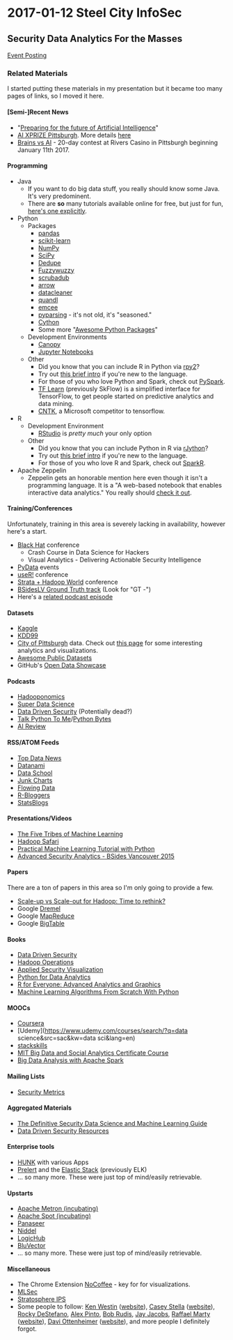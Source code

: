 # 2017-01-12 Steel City InfoSec
## Security Data Analytics For the Masses
[Event Posting](https://www.meetup.com/Steel-City-InfoSec/events/235321688/)

### Related Materials
I started putting these materials in my presentation but it became too many pages of links, so I moved it here.

#### [Semi-]Recent News
* "[Preparing for the future of Artificial Intelligence](https://www.whitehouse.gov/sites/default/files/whitehouse_files/microsites/ostp/NSTC/preparing_for_the_future_of_ai.pdf)"
* [AI XPRIZE Pittsburgh](https://www.eventbrite.com/e/xprize-pittsburgh-ai-hackathon-pitch-night-tickets-30452947586).  More details [here](http://ai.xprize.org/)
* [Brains vs AI](http://www.cmu.edu/news/stories/archives/2017/january/poker-pros-vs-AI.html) - 20-day contest at Rivers Casino in Pittsburgh beginning January 11th 2017.

#### Programming
* Java
  * If you want to do big data stuff, you really should know some Java.  It's very predominent.
  * There are **so** many tutorials available online for free, but just for fun, [here's one explicitly](http://docs.oracle.com/javase/tutorial/).
* Python
  * Packages
    * [pandas](http://pandas.pydata.org/)
    * [scikit-learn](http://scikit-learn.org/stable/)
    * [NumPy](http://www.numpy.org/)
    * [SciPy](https://www.scipy.org/)
    * [Dedupe](https://github.com/datamade/dedupe)
    * [Fuzzywuzzy](https://github.com/seatgeek/fuzzywuzzy)
    * [scrubadub](https://github.com/datascopeanalytics/scrubadub)
    * [arrow](https://github.com/crsmithdev/arrow)
    * [datacleaner](https://github.com/rhiever/datacleaner)
    * [quandl](https://www.quandl.com/tools/python)
    * [emcee](http://dan.iel.fm/emcee/current/)
    * [pyparsing](https://pypi.python.org/pypi/pyparsing/2.1.10) - it's not old, it's "seasoned."
    * [Cython](https://github.com/cython/cython)
    * Some more "[Awesome Python Packages](https://github.com/vinta/awesome-python/blob/master/README.md)"
  * Development Environments
    * [Canopy](https://store.enthought.com/downloads/#default)
    * [Jupyter Notebooks](http://jupyter.org/)
  * Other
    * Did you know that you can include R in Python via [rpy2](http://rpy2.bitbucket.org/)?
    * Try out [this brief intro](https://www.stavros.io/tutorials/python/) if you're new to the language.
    * For those of you who love Python and Spark, check out [PySpark](http://spark.apache.org/docs/0.9.0/python-programming-guide.html).
    * [TF Learn](https://github.com/tensorflow/tensorflow/tree/master/tensorflow/contrib/learn/python/learn) (previously SkFlow) is a simplified interface for TensorFlow, to get people started on predictive analytics and data mining.
    * [CNTK](https://github.com/Microsoft/CNTK/wiki), a Microsoft competitor to tensorflow.
* R
  * Development Environment
    * [RStudio](https://www.rstudio.com/) is *pretty much* your only option
  * Other
    * Did you know that you can include Python in R via [rJython](https://cran.r-project.org/web/packages/rJython/index.html)?
    * Try out [this brief intro](https://cran.r-project.org/doc/contrib/Torfs+Brauer-Short-R-Intro.pdf) if you're new to the language.
    * For those of you who love R and Spark, check out [SparkR](http://spark.apache.org/docs/latest/sparkr.html).
* Apache Zeppelin
  * Zeppelin gets an honorable mention here even though it isn't a programming language.  It is a "A web-based notebook that enables interactive data analytics."  You really should [check it out](https://zeppelin.apache.org/).

#### Training/Conferences
Unfortunately, training in this area is severely lacking in availability, however here's a start.

* [Black Hat](http://www.blackhat.com/upcoming.html) conference
  * Crash Course in Data Science for Hackers
  * Visual Analytics - Delivering Actionable Security Intelligence
* [PyData](http://pydata.org/events.html) events
* [useR!](https://www.r-project.org/conferences.html) conference
* [Strata + Hadoop World](http://conferences.oreilly.com/strata) conference
* [BSidesLV Ground Truth track](https://www.youtube.com/channel/UCpNGmljppAJbTIA5Msms1Pw/videos) (Look for "GT -")
* Here's a [related podcast episode](http://datadrivensecurity.info/podcast/data-driven-security-episode-25.html)

#### Datasets
* [Kaggle](https://www.kaggle.com/datasets)
* [KDD99](https://kdd.ics.uci.edu/databases/kddcup99/kddcup99.html)
* [City of Pittsburgh](https://data.wprdc.org/organization/city-of-pittsburgh) data.  Check out [this page](http://wprdc.org/crime/) for some interesting analytics and visualizations.
* [Awesome Public Datasets](https://github.com/caesar0301/awesome-public-datasets)
* GitHub's [Open Data Showcase](https://github.com/showcases/open-data)

#### Podcasts
* [Hadooponomics](http://bluehillresearch.com/hadooponomics/)
* [Super Data Science](http://feeds.soundcloud.com/users/soundcloud:users:253585900/sounds.rss)
* [Data Driven Security](http://datadrivensecurity.info/podcast/) (Potentially dead?)
* [Talk Python To Me](https://talkpython.fm/)/[Python Bytes](https://pythonbytes.fm/)
* [AI Review](https://itunes.apple.com/us/podcast/ai-review/id1142140410)

#### RSS/ATOM Feeds
* [Top Data News](https://topdata.news/feed/)
* [Datanami](https://www.datanami.com/feed/)
* [Data School](http://www.dataschool.io/rss/)
* [Junk Charts](http://junkcharts.typepad.com/junk_charts/atom.xml)
* [Flowing Data](http://flowingdata.com/feed)
* [R-Bloggers](https://www.r-bloggers.com/feed/)
* [StatsBlogs](http://feeds.feedburner.com/statsblogs)

#### Presentations/Videos
* [The Five Tribes of Machine Learning](https://www.youtube.com/watch?v=oxWruJZ-BbU)
* [Hadoop Safari](https://2016.zeronights.ru/wp-content/uploads/2016/12/Wavestone-ZeroNights-2016-Hadoop-safari-Hunting-for-vulnerabilities-v1.0.pdf)
* [Practical Machine Learning Tutorial with Python](https://www.youtube.com/playlist?list=PLQVvvaa0QuDfKTOs3Keq_kaG2P55YRn5v)
* [Advanced Security Analytics - BSides Vancouver 2015](https://www.youtube.com/watch?v=6SuTaEiYHtI)

#### Papers
There are a ton of papers in this area so I'm only going to provide a few.

* [Scale-up vs Scale-out for Hadoop: Time to rethink?](https://www.microsoft.com/en-us/research/wp-content/uploads/2016/02/a20-appuswamy.pdf)
* Google [Dremel](https://static.googleusercontent.com/media/research.google.com/en//pubs/archive/36632.pdf)
* Google [MapReduce](https://static.googleusercontent.com/media/research.google.com/en//archive/mapreduce-osdi04.pdf)
* Google [BigTable](https://static.googleusercontent.com/media/research.google.com/en//archive/bigtable-osdi06.pdf)

#### Books
* [Data Driven Security](http://datadrivensecurity.info/book/)
* [Hadoop Operations](http://shop.oreilly.com/product/0636920038993.do)
* [Applied Security Visualization](https://www.amazon.com/gp/product/B001FBFH3I/ref=oh_aui_d_detailpage_o09_?ie=UTF8&psc=1)
* [Python for Data Analytics](http://shop.oreilly.com/product/0636920023784.do)
* [R for Everyone: Advanced Analytics and Graphics](https://www.amazon.com/Everyone-Advanced-Analytics-Graphics-Addison-Wesley/dp/0321888030/ref=sr_1_1)
* [Machine Learning Algorithms From Scratch With Python](https://machinelearningmastery.com/machine-learning-algorithms-from-scratch/)

#### MOOCs
* [Coursera](https://www.coursera.org/browse/data-science)
* [Udemy](https://www.udemy.com/courses/search/?q=data science&src=sac&kw=data sci&lang=en)
* [stackskills](https://stackskills.com/courses)
* [MIT Big Data and Social Analytics Certificate Course](http://getsmarter.mit.edu/big-data-and-social-analytics-course/)
* [Big Data Analysis with Apache Spark](https://www.edx.org/course/big-data-analysis-apache-spark-uc-berkeleyx-cs110x)

#### Mailing Lists
* [Security Metrics](http://www.securitymetrics.org/mailing-list.html)

#### Aggregated Materials
* [The Definitive Security Data Science and Machine Learning Guide](http://www.covert.io/the-definitive-security-datascience-and-machinelearning-guide/)
* [Data Driven Security Resources](http://datadrivensecurity.info/blog/pages/resources.html)

#### Enterprise tools
* [HUNK](http://docs.splunk.com/Documentation/Hunk/6.4.5/Hunk/MeetHunk) with various Apps
* [Prelert](http://info.prelert.com/) and the [Elastic Stack](https://www.elastic.co/webinars/introduction-elk-stack) (previously ELK)
* ... so many more.  These were just top of mind/easily retrievable.

#### Upstarts
* [Apache Metron (incubating)](http://metron.incubator.apache.org/)
* [Apache Spot (incubating)](http://spot.incubator.apache.org/)
* [Panaseer](https://www.panaseer.com/)
* [Niddel](http://www.niddel.com/)
* [LogicHub](http://www.logichub.com/)
* [BluVector](https://www.bluvectorcyber.com/)
* ... so many more.  These were just top of mind/easily retrievable.

#### Miscellaneous
* The Chrome Extension [NoCoffee](https://chrome.google.com/webstore/detail/nocoffee/jjeeggmbnhckmgdhmgdckeigabjfbddl?hl=en-US) - key for for visualizations.
* [MLSec](https://github.com/mlsecproject)
* [Stratosphere IPS](https://stratosphereips.org/)
* Some people to follow: [Ken Westin](https://twitter.com/kwestin) ([website](http://www.cybersecurity.io/)), [Casey Stella](https://twitter.com/casey_stella) ([website](http://www.caseystella.com/)), [Rocky DeStefano](https://twitter.com/rockyd), [Alex Pinto](https://twitter.com/alexcpsec), [Bob Rudis](https://twitter.com/hrbrmstr), [Jay Jacobs](https://twitter.com/jayjacobs), [Raffael Marty](https://twitter.com/raffaelmarty) ([website](http://raffy.ch/)), [Davi Ottenheimer](https://twitter.com/daviottenheimer) ([website](http://www.flyingpenguin.com/)), and more people I definitely forgot.

